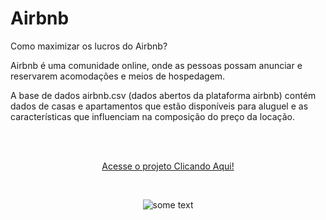 # Airbnb
Como maximizar os lucros do Airbnb?

Airbnb é uma comunidade online, onde as pessoas possam anunciar e reservarem acomodações e meios de hospedagem.

A base de dados airbnb.csv (dados abertos da plataforma airbnb) contém dados de casas e apartamentos que estão disponíveis para aluguel e as características que influenciam na composição do preço da locação.

<br/><br/>

<p align="center"><a href="https://wenceslau93.github.io/Airbnb/">Acesse o projeto Clicando Aqui!</a></p>

<br/>
<p align="center">
<img src="https://miro.medium.com/max/500/1*Fexq7BaCNy5BMMDvWBAMYA.jpeg" alt="some text">
</p>

